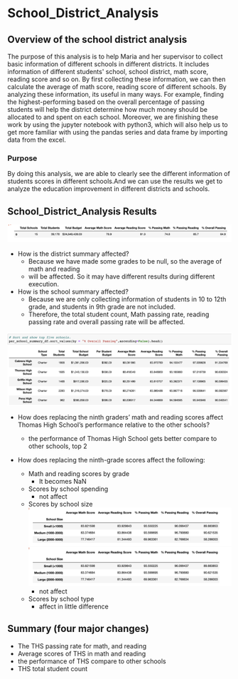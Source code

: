 # School_District_Analysis

## Overview of the school district analysis
The purpose of this analysis is to help Maria and her supervisor to collect basic
information of different schools in different districts. It includes information
of different students' school, school district, math score, reading score and so on.
By first collecting these information, we can then calculate the average of math score,
reading score of different schools. By analyzing these information, its useful in
many ways. For example, finding the highest-performing based on the overall
percentage of passing students will help the district determine how much money
should be allocated to and spent on each school. Moreover, we are finishing these
work by using the jupyter notebook with python3, which will also help us to
get more familiar with using the pandas series and data frame by importing data
from the excel.

### Purpose
By doing this analysis, we are able to clearly see the different information of
students scores in different schools.And we can use the results we get to analyze
the education improvement in different districts and schools.


## School_District_Analysis Results

![1.png](Resources/1.png)

- How is the district summary affected?
  - Because we have made some grades to be null, so the average of math and reading
  - will be affected. So it may have different results during different execution.
- How is the school summary affected?
  - Because we are only collecting information of students in 10 to 12th grade, and students in 9th grade are not included.
  - Therefore, the total student count, Math passing rate, reading passing rate and overall passing rate will be affected.

![3.png](Resources/3.png)
- How does replacing the ninth graders’ math and reading scores affect Thomas High School’s performance relative to the other schools?
  - the performance of Thomas High School gets better compare to other schools, top 2

- How does replacing the ninth-grade scores affect the following:
  - Math and reading scores by grade
    - It becomes NaN
  - Scores by school spending
    - not affect
  - Scores by school size
  ![4.png](Resources/4.png)
  ![5.png](Resources/5.png)
    - not affect
  - Scores by school type
    - affect in little difference


##  Summary (four major changes)
- The THS passing rate for math, and reading
- Average scores of THS in math and reading
- the performance of THS compare to other schools
- THS total student count
